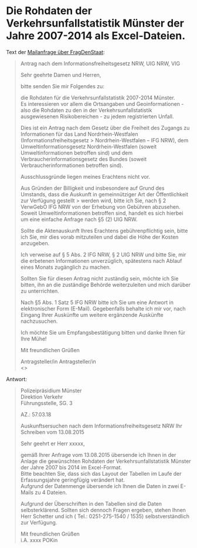 # Die Rohdaten der Verkehrsunfallstatistik Münster der Jahre 2007-2014 als Excel-Dateien.

Text der [Mailanfrage über FragDenStaat](https://fragdenstaat.de/anfrage/rohdaten-der-verkehrsunfallstatistik-munster/):

> Antrag nach dem Informationsfreiheitsgesetz NRW, UIG NRW, VIG
> 
> Sehr geehrte Damen und Herren,
> 
> bitte senden Sie mir Folgendes zu:
> 
> die Rohdaten für die Verkehrsunfallstatistik 2007-2014 Münster.  
> Es interessieren vor allem die Ortsangaben und Geoinformationen - also die Rohdaten zu den in der Verkehrsunfallstatistik ausgewiesenen Risikobereichen - zu jedem registrierten Unfall.
> 
> 
> Dies ist ein Antrag nach dem Gesetz über die Freiheit des Zugangs zu Informationen für das Land Nordrhein-Westfalen (Informationsfreiheitsgesetz > Nordrhein-Westfalen – IFG NRW), dem Umweltinformationsgesetz Nordrhein-Westfalen (soweit Umweltinformationen betroffen sind) und dem Verbraucherinformationsgesetz des Bundes (soweit Verbraucherinformationen betroffen sind).
> 
> Ausschlussgründe liegen meines Erachtens nicht vor.
> 
> Aus Gründen der Billigkeit und insbesondere auf Grund des Umstands, dass die Auskunft in gemeinnütziger Art der Öffentlichkeit zur Verfügung gestellt > werden wird, bitte ich Sie, nach § 2 VerwGebO IFG NRW von der Erhebung von Gebühren abzusehen. Soweit Umweltinformationen betroffen sind, handelt es sich hierbei um eine einfache Anfrage nach §5 (2) UIG NRW.
> 
> Sollte die Aktenauskunft Ihres Erachtens gebührenpflichtig sein, bitte ich Sie, mir dies vorab mitzuteilen und dabei die Höhe der Kosten anzugeben.
> 
> Ich verweise auf § 5 Abs. 2 IFG NRW, § 2 UIG NRW und bitte Sie, mir die erbetenen Informationen unverzüglich, spätestens nach Ablauf eines Monats zugänglich zu machen.
> 
> Sollten Sie für diesen Antrag nicht zuständig sein, möchte ich Sie bitten, ihn an die zuständige Behörde weiterzuleiten und mich darüber zu unterrichten.
> 
> Nach §5 Abs. 1 Satz 5 IFG NRW bitte ich Sie um eine Antwort in elektronischer Form (E-Mail). Gegebenfalls behalte ich mir vor, nach Eingang Ihrer Auskünfte um weitere ergänzende Auskünfte nachzusuchen.
> 
> Ich möchte Sie um Empfangsbestätigung bitten und danke Ihnen für Ihre Mühe!
> 
> 
> Mit freundlichen Grüßen
> 
> Antragsteller/in Antragsteller/in  
> <<E-Mail-Adresse>>


Antwort:

> Polizeipräsidium Münster  
> Direktion Verkehr  
> Führungsstelle, SG. 3
> 
> AZ.: 57.03.18
> 
> Auskunftsersuchen nach dem Informationsfreiheitsgesetz NRW Ihr Schreiben vom 13.08.2015
> 
> Sehr geehrt er Herr xxxxx,
> 
> gemäß Ihrer Anfrage vom 13.08.2015 übersende ich Ihnen in der Anlage die gewünschten Rohdaten der Verkehrsunfallstatistik Münster der Jahre 2007 bis 2014 im Excel-Format.  
> Bitte beachten Sie, dass sich das Layout der Tabellen im Laufe der Erfassungsjahre geringfügig verändert hat.  
> Aufgrund der Datenmenge übersende ich Ihnen die Daten in zwei E-Mails zu 4 Dateien.
> 
> Aufgrund der Überschriften in den Tabellen sind die Daten selbsterklärend. Sollten sich dennoch Fragen ergeben, stehen Ihnen Herr Schetter und ich ( Tel.: 0251-275-1540 / 1535) selbstverständlich zur Verfügung. 
>
> Mit freundlichen Grüßen  
> i.A. xxxx POKin
